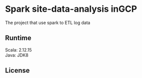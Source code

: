 # Spark site-data-analysis inGCP
The project that use spark to ETL log data

## Runtime
Scala: 2.12.15<br>
Java: JDK8

## License
